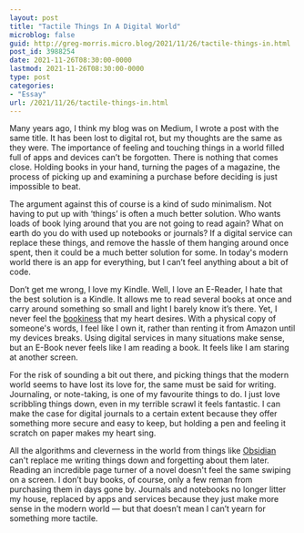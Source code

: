 ```yaml
---
layout: post
title: "Tactile Things In A Digital World"
microblog: false
guid: http://greg-morris.micro.blog/2021/11/26/tactile-things-in.html
post_id: 3988254
date: 2021-11-26T08:30:00-0000
lastmod: 2021-11-26T08:30:00-0000
type: post
categories:
- "Essay"
url: /2021/11/26/tactile-things-in.html
---
```

<p>Many years ago, I think my blog was on Medium, I wrote a post with the same title. It has been lost to digital rot, but my thoughts are the same as they were. The importance of feeling and touching things in a world filled full of apps and devices can’t be forgotten. There is nothing that comes close. Holding books in your hand, turning the pages of a magazine, the process of picking up and examining a purchase before deciding is just impossible to beat.</p><p>The argument against this of course is a kind of sudo minimalism. Not having to put up with ‘things’ is often a much better solution. Who wants loads of book lying around that you are not going to read again? What on earth do you do with used up notebooks or journals? If a digital service can replace these things, and remove the hassle of them hanging around once spent, then it could be a much better solution for some. In today's modern world there is an app for everything, but I can’t feel anything about a bit of code.</p><p>Don’t get me wrong, I love my Kindle. Well, I love an E-Reader, I hate that the best solution is a Kindle. It allows me to read several books at once and carry around something so small and light I barely know it’s there. Yet, I never feel the <a href="https://twitter.com/GlennF/status/1438029391120924678?s=20">bookiness</a> that my heart desires. With a physical copy of someone's words, I feel like I own it, rather than renting it from Amazon until my devices breaks. Using digital services in many situations make sense, but an E-Book never feels like I am reading a book. It feels like I am staring at another screen.</p><p>For the risk of sounding a bit out there, and picking things that the modern world seems to have lost its love for, the same must be said for writing. Journaling, or note-taking, is one of my favourite things to do. I just love scribbling things down, even in my terrible scrawl it feels fantastic. I can make the case for digital journals to a certain extent because they offer something more secure and easy to keep, but holding a pen and feeling it scratch on paper makes my heart sing.</p><p>All the algorithms and cleverness in the world from things like <a href="https://gregmorris.co.uk/blog/my-obsidian-set/">Obsidian</a> can't replace me writing things down and forgetting about them later. Reading an incredible page turner of a novel doesn't feel the same swiping on a screen. I don’t buy books, of course, only a few reman from purchasing them in days gone by. Journals and notebooks no longer litter my house, replaced by apps and services because they just make more sense in the modern world — but that doesn’t mean I can’t yearn for something more tactile.</p>
